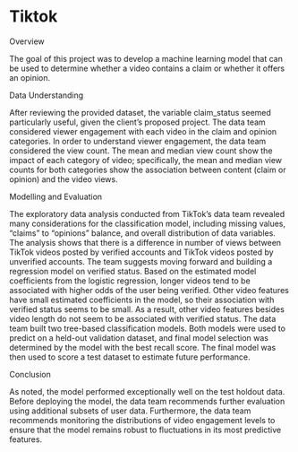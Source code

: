 # Tiktok

Overview

The goal of this project was to develop a machine learning model that can be used to determine whether a video contains a claim or whether it offers an opinion.

Data Understanding

After reviewing the provided dataset, the variable  claim_status seemed particularly useful, given the client’s proposed project. The data team considered viewer engagement with each video in the claim and opinion categories. In order to understand viewer engagement, the data team considered the view count. The mean and median view count show the impact of each category of video; specifically, the mean and median view counts for both categories show the association between content (claim or opinion) and the video views. 


Modelling and Evaluation

The exploratory data analysis conducted from TikTok’s data team revealed many considerations for the classification model, including missing values, “claims” to “opinions” balance, and overall distribution of data variables. The analysis shows that there is a difference in number of views between TikTok videos posted by verified accounts and TikTok videos posted by unverified accounts. The team suggests moving forward and building a regression model on verified status. Based on the estimated model coefficients from the logistic regression, longer videos tend to be associated with higher odds of the user being verified. Other video features have small estimated coefficients in the model, so their association with verified status seems to be small. As a result, other video features besides video length do not seem to be associated with verified status. The data team built two tree-based classification models. Both models were used to predict on a held-out validation dataset, and final model selection was determined by the model with the best recall score. The final model was then used to score a test dataset to estimate future performance.

Conclusion

As noted, the model performed exceptionally well on the test holdout data. Before deploying the model, the data team recommends further evaluation using additional subsets of user data. Furthermore, the data team recommends monitoring the distributions of video engagement levels to ensure that the model remains robust to fluctuations in its most predictive features.




 




